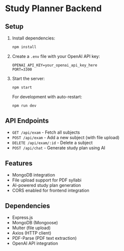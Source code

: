 # Study Planner Backend

## Setup

1. Install dependencies:

   ```bash
   npm install
   ```

2. Create a `.env` file with your OpenAI API key:

   ```
   OPENAI_API_KEY=your_openai_api_key_here
   PORT=3300
   ```

3. Start the server:

   ```bash
   npm start
   ```

   For development with auto-restart:

   ```bash
   npm run dev
   ```

## API Endpoints

- `GET /api/exam` - Fetch all subjects
- `POST /api/exam` - Add a new subject (with file upload)
- `DELETE /api/exam/:id` - Delete a subject
- `POST /api/chat` - Generate study plan using AI

## Features

- MongoDB integration
- File upload support for PDF syllabi
- AI-powered study plan generation
- CORS enabled for frontend integration

## Dependencies

- Express.js
- MongoDB (Mongoose)
- Multer (file upload)
- Axios (HTTP client)
- PDF-Parse (PDF text extraction)
- OpenAI API integration
